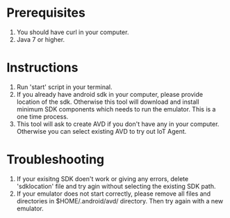 Prerequisites
===============
1. You should have curl in your computer.
2. Java 7 or higher.

Instructions
=================

1. Run 'start' script in your terminal.
2. If you already have android sdk in your computer, please provide location of the sdk. 
   Otherwise this tool will download and install minimum SDK components which needs to run the emulator. 
   This is a one time process.
3. This tool will ask to create AVD if you don't have any in your computer. 
   Otherwise you can select existing AVD to try out IoT Agent.


Troubleshooting
==================

1. If your exisitng SDK doen't work or giving any errors, delete 'sdklocation' file and try agin without selecting the existing SDK path.
2. If your emulator does not start correctly, please remove all files and directories in $HOME/.android/avd/ directory. Then try again with a new emulator.
